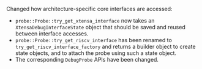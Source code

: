 Changed how architecture-specific core interfaces are accessed:
 - `probe::Probe::try_get_xtensa_interface` now takes an `XtensaDebugInterfaceState` object that should be saved and reused between interface accesses.
 - `probe::Probe::try_get_riscv_interface` has been renamed to `try_get_riscv_interface_factory` and returns a builder object to create state objects, and to attach the probe using such a state object.
 - The corresponding `DebugProbe` APIs have been changed.